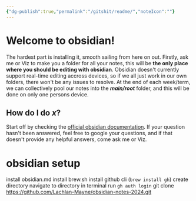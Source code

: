 ```yaml
---
{"dg-publish":true,"permalink":"/gitshit/readme/","noteIcon":""}
---
```



# Welcome to obsidian!
The hardest part is installing it, smooth sailing from here on out. Firstly, ask me or Viz to make you a folder for all your notes, this will be **the only place where you should be editing with obsidian**. Obsidian doesn't currently support real-time editing accross devices, so if we all just work in our own folders, there won't be any issues to resolve. At the end of each week/term, we can collectively pool our notes into the ***main/root*** folder, and this will be done on only one persons device.

## How do I do $x$?
Start off by checking the [official obsidian documentation](https://help.obsidian.md/Home). If your question hasn't been answered, feel free to google your questions, and if that doesn't provide any helpful answers, come ask me or Viz.

# obsidian setup
install obsidian.md
install brew.sh
install github cli (``brew install gh``)
create directory
navigate to directory in terminal
run ``gh auth login``
git clone https://github.com/Lachlan-Mayne/obsidian-notes-2024.git
